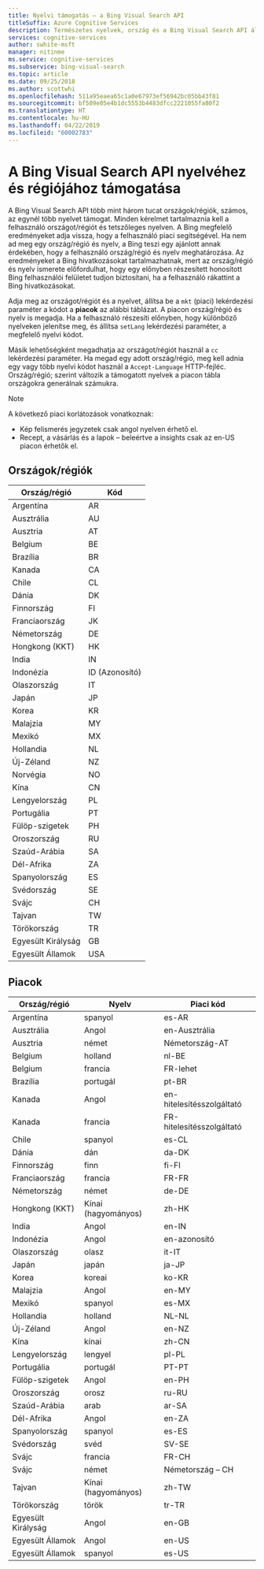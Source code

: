 ```yaml
---
title: Nyelvi támogatás – a Bing Visual Search API
titleSuffix: Azure Cognitive Services
description: Természetes nyelvek, ország és a Bing Visual Search API által támogatott régiók listáját. A Bing Visual Search API több mint három tucat országok/régiók, számos, az egynél több nyelvet támogat.
services: cognitive-services
author: swhite-msft
manager: nitinme
ms.service: cognitive-services
ms.subservice: bing-visual-search
ms.topic: article
ms.date: 09/25/2018
ms.author: scottwhi
ms.openlocfilehash: 511a95eaea65c1a0e67973ef56942bc05bb43f81
ms.sourcegitcommit: bf509e05e4b1dc5553b4483dfcc2221055fa80f2
ms.translationtype: HT
ms.contentlocale: hu-HU
ms.lasthandoff: 04/22/2019
ms.locfileid: "60002783"
---
```

# <a name="language-and-region-support-for-the-bing-visual-search-api"></a>A Bing Visual Search API nyelvéhez és régiójához támogatása

A Bing Visual Search API több mint három tucat országok/régiók, számos, az egynél több nyelvet támogat. Minden kérelmet tartalmaznia kell a felhasználó országot/régiót és tetszőleges nyelven. A Bing megfelelő eredményeket adja vissza, hogy a felhasználó piaci segítségével. Ha nem ad meg egy ország/régió és nyelv, a Bing teszi egy ajánlott annak érdekében, hogy a felhasználó ország/régió és nyelv meghatározása. Az eredményeket a Bing hivatkozásokat tartalmazhatnak, mert az ország/régió és nyelv ismerete előfordulhat, hogy egy előnyben részesített honosított Bing felhasználói felületet tudjon biztosítani, ha a felhasználó rákattint a Bing hivatkozásokat.

Adja meg az országot/régiót és a nyelvet, állítsa be a `mkt` (piaci) lekérdezési paraméter a kódot a **piacok** az alábbi táblázat. A piacon ország/régió és nyelv is megadja. Ha a felhasználó részesíti előnyben, hogy különböző nyelveken jelenítse meg, és állítsa `setLang` lekérdezési paraméter, a megfelelő nyelvi kódot.

Másik lehetőségként megadhatja az országot/régiót használ a `cc` lekérdezési paraméter. Ha megad egy adott ország/régió, meg kell adnia egy vagy több nyelvi kódot használ a `Accept-Language` HTTP-fejléc. Ország/régió; szerint változik a támogatott nyelvek a piacon tábla országokra generálnak számukra.



> [!NOTE]
> A következő piaci korlátozások vonatkoznak:
>
> - Kép felismerés jegyzetek csak angol nyelven érhető el.
> - Recept, a vásárlás és a lapok – beleértve a insights csak az en-US piacon érhetők el.


## <a name="countries"></a>Országok/régiók

|Ország/régió|Kód|
|-------|----|
|Argentína|AR|
|Ausztrália|AU|
|Ausztria|AT|
|Belgium|BE|
|Brazília|BR|
|Kanada|CA|
|Chile|CL|
|Dánia|DK|
|Finnország|FI|
|Franciaország|JK|
|Németország|DE|
|Hongkong (KKT)|HK|
|India|IN|
|Indonézia|ID (Azonosító)|
|Olaszország|IT|
|Japán|JP|
|Korea|KR|
|Malajzia|MY|
|Mexikó|MX|
|Hollandia|NL|
|Új-Zéland|NZ|
|Norvégia|NO|
|Kína|CN|
|Lengyelország|PL|
|Portugália|PT|
|Fülöp-szigetek|PH|
|Oroszország|RU|
|Szaúd-Arábia|SA|
|Dél-Afrika|ZA|
|Spanyolország|ES|
|Svédország|SE|
|Svájc|CH|
|Tajvan|TW|
|Törökország|TR|
|Egyesült Királyság|GB|
|Egyesült Államok|USA|


## <a name="markets"></a>Piacok

|Ország/régió|Nyelv|Piaci kód|
|-------|--------|-----------|
|Argentína|spanyol|es-AR|
|Ausztrália|Angol|en-Ausztrália|
|Ausztria|német|Németország-AT|
|Belgium|holland|nl-BE|
|Belgium|francia|FR-lehet|
|Brazília|portugál|pt-BR|
|Kanada|Angol|en-hitelesítésszolgáltató|
|Kanada|francia|FR-hitelesítésszolgáltató|
|Chile|spanyol|es-CL|
|Dánia|dán|da-DK|
|Finnország|finn|fi-FI|
|Franciaország|francia|FR-FR|
|Németország|német|de-DE|
|Hongkong (KKT)|Kínai (hagyományos)|zh-HK|
|India|Angol|en-IN|
|Indonézia|Angol|en-azonosító|
|Olaszország|olasz|it-IT|
|Japán|japán|ja-JP|
|Korea|koreai|ko-KR|
|Malajzia|Angol|en-MY|
|Mexikó|spanyol|es-MX|
|Hollandia|holland|NL-NL|
|Új-Zéland|Angol|en-NZ|
|Kína|kínai|zh-CN|
|Lengyelország|lengyel|pl-PL|
|Portugália|portugál|PT-PT|
|Fülöp-szigetek|Angol|en-PH|
|Oroszország|orosz|ru-RU|
|Szaúd-Arábia|arab|ar-SA|
|Dél-Afrika|Angol|en-ZA|
|Spanyolország|spanyol|es-ES|
|Svédország|svéd|SV-SE|
|Svájc|francia|FR-CH|
|Svájc|német|Németország – CH|
|Tajvan|Kínai (hagyományos)|zh-TW|
|Törökország|török|tr-TR|
|Egyesült Királyság|Angol|en-GB|
|Egyesült Államok|Angol|en-US|
|Egyesült Államok|spanyol|es-US|
